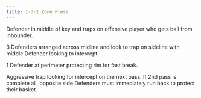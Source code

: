 ```yaml
---
title: 1-3-1 Zone Press
---
```

Defender in middle of key and traps on offensive player who gets ball from inbounder.

3 Defenders arranged across midline and look to trap on sideline with middle Defender looking to intercept.

1 Defender at perimeter protecting rim for fast break.

Aggressive trap looking for intercept on the next pass.  If 2nd pass is complete all, opposite side Defenders must immediately run back to protect their basket.

